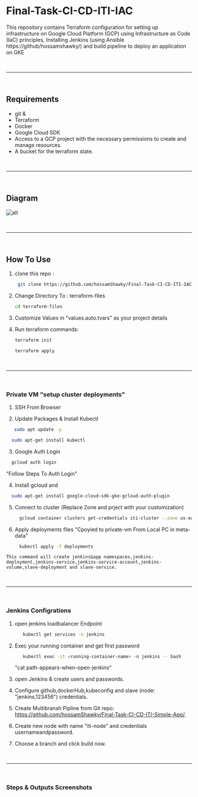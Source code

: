# Final-Task-CI-CD-ITI-IAC
This repository contains Terraform configuration for setting up infrastructure on Google Cloud Platform (GCP) using Infrastructure as Code (IaC) principles, Installing Jenkins (using Ansible https://github/hossamshawky/) and build pipeline to deploy an application on GKE 

</br>

---

</br>

## Requirements

-   git & 
-   Terraform
-   Docker
-   Google Cloud SDK
-   Access to a GCP project with the necessary permissions to create and manage resources.
-   A bucket for the terraform state.

</br>

---

</br>

## Diagram
![alt](./screenshots/)

</br>

---

</br>

## How To Use

1. clone this repo :
   ```bash
    git clone https://github.com/hossamShawky/Final-Task-CI-CD-ITI-IAC/
   ```

2. Change Directory To : terraform-files
   ```bash
   cd terraform-files
   ```

3. Customize Values in "values.auto.tvars" as your project details

4. Run terraform commands:
    ```bash
    terraform init
    ```
    
    ```bash
    terraform apply
    ```

</br>

---

</br>

### Private VM "setup cluster deployments"

1. SSH From Browser

2. Update Packages & Install Kubectl
  ```bash
     sudo apt update -y
  ```
  ```bash
    sudo apt-get install kubectl
  ```

3. Google Auth Login
  ```bash
    gcloud auth login
  ```        
  "Follow Steps To Auth Login"

4. Install gcloud and 
  ```bash
    sudo apt-get install google-cloud-sdk-gke-gcloud-auth-plugin
  ```

5. Connect to cluster (Replace Zone and prject with your customization)
  ```bash
       gcloud container clusters get-credentials iti-cluster --zone us-east1-b --project  iti-gcp-hossam
  ```

6. Apply deployments files "Cpoyied to private-vm From Local PC in meta-data"
  ```bash
       kubectl apply -f deployments
  ```
    This command will create jenkins&app namespaces,jenkins-deployment,jenkins-service,jenkins-service-account,jenkins-volume,slave-deployment and slave-service.

<br>

---

<br>

### Jenkins Configrations
1. open jenkins loadbalancer Endpoint
   ```bash
      kubectl get services -n jenkins
   ```

2. Exec your running container and get first password
    ```bash
       kubectl exec -it <running-container-name> -n jenkins -- bash
    ```
    "cat path-appears-when-open-jenkins"

3. open Jenkins & create users and passwords.

4. Configure github,dockerHub,kubeconfig and slave (node: "jenkins,123456") credentials.     

5. Create Multibransh Pipline from Git repo: https://github.com/hossamShawky/Final-Task-CI-CD-ITI-Simple-App/.

6. Create new node with name "iti-node" and credentials usernameandpassword.

7. Choose a branch and click build now.

<br>

---

<br>

### Steps & Outputs Screenshots
